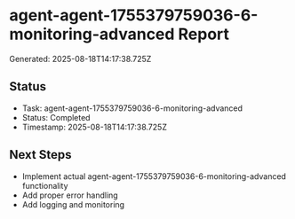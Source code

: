 # agent-agent-1755379759036-6-monitoring-advanced Report

Generated: 2025-08-18T14:17:38.725Z

## Status
- Task: agent-agent-1755379759036-6-monitoring-advanced
- Status: Completed
- Timestamp: 2025-08-18T14:17:38.725Z

## Next Steps
- Implement actual agent-agent-1755379759036-6-monitoring-advanced functionality
- Add proper error handling
- Add logging and monitoring
